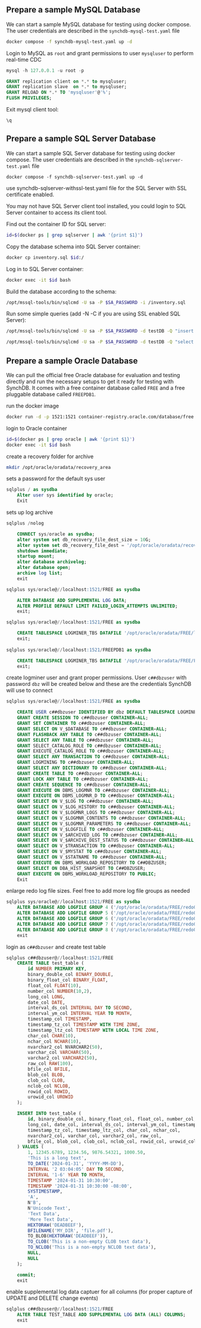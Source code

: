 ## Prepare a sample MySQL Database
We can start a sample MySQL database for testing using docker compose. The user credentials are described in the `synchdb-mysql-test.yaml` file
``` BASH
docker compose -f synchdb-mysql-test.yaml up -d
```

Login to MySQL as `root` and grant permissions to user `mysqluser` to perform real-time CDC
``` SQL
mysql -h 127.0.0.1 -u root -p

GRANT replication client on *.* to mysqluser;
GRANT replication slave  on *.* to mysqluser;
GRANT RELOAD ON *.* TO 'mysqluser'@'%';
FLUSH PRIVILEGES;
```

Exit mysql client tool:
```
\q
```
## Prepare a sample SQL Server Database
We can start a sample SQL Server database for testing using docker compose. The user credentials are described in the `synchdb-sqlserver-test.yaml` file
```
docker compose -f synchdb-sqlserver-test.yaml up -d
```
use synchdb-sqlserver-withssl-test.yaml file for the SQL Server with SSL certificate enabled.

You may not have SQL Server client tool installed, you could login to SQL Server container to access its client tool.

Find out the container ID for SQL server:
``` BASH
id=$(docker ps | grep sqlserver | awk '{print $1}')
```

Copy the database schema into SQL Server container:
``` BASH
docker cp inventory.sql $id:/
```

Log in to SQL Server container:
``` BASH
docker exec -it $id bash
```

Build the database according to the schema:
``` BASH
/opt/mssql-tools/bin/sqlcmd -U sa -P $SA_PASSWORD -i /inventory.sql
```

Run some simple queries (add -N -C if you are using SSL enabled SQL Server):
``` BASH
/opt/mssql-tools/bin/sqlcmd -U sa -P $SA_PASSWORD -d testDB -Q "insert into orders(order_date, purchaser, quantity, product_id) values( '2024-01-01', 1003, 2, 107)"

/opt/mssql-tools/bin/sqlcmd -U sa -P $SA_PASSWORD -d testDB -Q "select * from orders"
```

## Prepare a sample Oracle Database
We can pull the official free Oracle database for evaluation and testing directly and run the necessary setups to get it ready for testing with SynchDB. It comes with a free container database called `FREE` and a free pluggable database called `FREEPDB1`.

run the docker image
``` BASH
docker run -d -p 1521:1521 container-registry.oracle.com/database/free:latest
```

login to Oracle container
``` BASH
id=$(docker ps | grep oracle | awk '{print $1}')
docker exec -it $id bash
```

create a recovery folder for archive
``` BASH
mkdir /opt/oracle/oradata/recovery_area
```

sets a password for the default sys user
``` SQL
sqlplus / as sysdba
	Alter user sys identified by oracle;
	Exit
```

sets up log archive
```SQL
sqlplus /nolog

	CONNECT sys/oracle as sysdba;
	alter system set db_recovery_file_dest_size = 10G;
	alter system set db_recovery_file_dest = '/opt/oracle/oradata/recovery_area' scope=spfile;
	shutdown immediate;
	startup mount;
	alter database archivelog;
	alter database open;
	archive log list;
	exit

sqlplus sys/oracle@//localhost:1521/FREE as sysdba

	ALTER DATABASE ADD SUPPLEMENTAL LOG DATA;
	ALTER PROFILE DEFAULT LIMIT FAILED_LOGIN_ATTEMPTS UNLIMITED;
	exit;

sqlplus sys/oracle@//localhost:1521/FREE as sysdba

	CREATE TABLESPACE LOGMINER_TBS DATAFILE '/opt/oracle/oradata/FREE/logminer_tbs.dbf' SIZE 25M REUSE AUTOEXTEND ON MAXSIZE UNLIMITED;
	exit;
	
sqlplus sys/oracle@//localhost:1521/FREEPDB1 as sysdba

	CREATE TABLESPACE LOGMINER_TBS DATAFILE '/opt/oracle/oradata/FREE/FREEPDB1/logminer_tbs.dbf' SIZE 25M REUSE AUTOEXTEND ON MAXSIZE UNLIMITED;
	exit;

```

create logminer user and grant proper permissions. User `c##dbzuser` with password `dbz` will be created below and these are the credentials SynchDB will use to connect
``` SQL
sqlplus sys/oracle@//localhost:1521/FREE as sysdba

	CREATE USER c##dbzuser IDENTIFIED BY dbz DEFAULT TABLESPACE LOGMINER_TBS QUOTA UNLIMITED ON LOGMINER_TBS CONTAINER=ALL;
	GRANT CREATE SESSION TO c##dbzuser CONTAINER=ALL;
	GRANT SET CONTAINER TO c##dbzuser CONTAINER=ALL;
	GRANT SELECT ON V_$DATABASE TO c##dbzuser CONTAINER=ALL;
	GRANT FLASHBACK ANY TABLE TO c##dbzuser CONTAINER=ALL;
	GRANT SELECT ANY TABLE TO c##dbzuser CONTAINER=ALL;
	GRANT SELECT_CATALOG_ROLE TO c##dbzuser CONTAINER=ALL;
	GRANT EXECUTE_CATALOG_ROLE TO c##dbzuser CONTAINER=ALL;
	GRANT SELECT ANY TRANSACTION TO c##dbzuser CONTAINER=ALL;
	GRANT LOGMINING TO c##dbzuser CONTAINER=ALL;
	GRANT SELECT ANY DICTIONARY TO c##dbzuser CONTAINER=ALL;
	GRANT CREATE TABLE TO c##dbzuser CONTAINER=ALL;
	GRANT LOCK ANY TABLE TO c##dbzuser CONTAINER=ALL;
	GRANT CREATE SEQUENCE TO c##dbzuser CONTAINER=ALL;
	GRANT EXECUTE ON DBMS_LOGMNR TO c##dbzuser CONTAINER=ALL;
	GRANT EXECUTE ON DBMS_LOGMNR_D TO c##dbzuser CONTAINER=ALL;
	GRANT SELECT ON V_$LOG TO c##dbzuser CONTAINER=ALL;
	GRANT SELECT ON V_$LOG_HISTORY TO c##dbzuser CONTAINER=ALL;
	GRANT SELECT ON V_$LOGMNR_LOGS TO c##dbzuser CONTAINER=ALL;
	GRANT SELECT ON V_$LOGMNR_CONTENTS TO c##dbzuser CONTAINER=ALL;
	GRANT SELECT ON V_$LOGMNR_PARAMETERS TO c##dbzuser CONTAINER=ALL;
	GRANT SELECT ON V_$LOGFILE TO c##dbzuser CONTAINER=ALL;
	GRANT SELECT ON V_$ARCHIVED_LOG TO c##dbzuser CONTAINER=ALL;
	GRANT SELECT ON V_$ARCHIVE_DEST_STATUS TO c##dbzuser CONTAINER=ALL;
	GRANT SELECT ON V_$TRANSACTION TO c##dbzuser CONTAINER=ALL; 
	GRANT SELECT ON V_$MYSTAT TO c##dbzuser CONTAINER=ALL;
	GRANT SELECT ON V_$STATNAME TO c##dbzuser CONTAINER=ALL; 
	GRANT EXECUTE ON DBMS_WORKLOAD_REPOSITORY TO C##DBZUSER;
	GRANT SELECT ON DBA_HIST_SNAPSHOT TO C##DBZUSER;
	GRANT EXECUTE ON DBMS_WORKLOAD_REPOSITORY TO PUBLIC;
	Exit
```

enlarge redo log file sizes. Feel free to add more log file groups as needed
``` SQL
sqlplus sys/oracle@//localhost:1521/FREE as sysdba
	ALTER DATABASE ADD LOGFILE GROUP 4 ('/opt/oracle/oradata/FREE/redo04.log') SIZE 1G;
	ALTER DATABASE ADD LOGFILE GROUP 5 ('/opt/oracle/oradata/FREE/redo05.log') SIZE 1G;
	ALTER DATABASE ADD LOGFILE GROUP 6 ('/opt/oracle/oradata/FREE/redo06.log') SIZE 1G;
	ALTER DATABASE ADD LOGFILE GROUP 7 ('/opt/oracle/oradata/FREE/redo07.log') SIZE 1G;
	ALTER DATABASE ADD LOGFILE GROUP 8 ('/opt/oracle/oradata/FREE/redo08.log') SIZE 1G;
	exit
```

login as `c##dbzuser` and create test table
``` SQL
sqlplus c##dbzuser@//localhost:1521/FREE
	CREATE TABLE test_table (
    	id NUMBER PRIMARY KEY,                   
    	binary_double_col BINARY_DOUBLE,         
	    binary_float_col BINARY_FLOAT,           
    	float_col FLOAT(10),                      
	    number_col NUMBER(10,2),                  
	    long_col LONG,
    	date_col DATE,                            
	    interval_ds_col INTERVAL DAY TO SECOND,   
	    interval_ym_col INTERVAL YEAR TO MONTH,   
    	timestamp_col TIMESTAMP,                  
	    timestamp_tz_col TIMESTAMP WITH TIME ZONE, 
    	timestamp_ltz_col TIMESTAMP WITH LOCAL TIME ZONE, 
	    char_col CHAR(10),                        
	    nchar_col NCHAR(10),                      
	    nvarchar2_col NVARCHAR2(50),              
	    varchar_col VARCHAR(50),                  
	    varchar2_col VARCHAR2(50),                
	    raw_col RAW(100),                         
	    bfile_col BFILE,                          
	    blob_col BLOB,                            
    	clob_col CLOB,                            
	    nclob_col NCLOB,                          
	    rowid_col ROWID,                          
	    urowid_col UROWID
	);

	INSERT INTO test_table (
    	id, binary_double_col, binary_float_col, float_col, number_col, 
	    long_col, date_col, interval_ds_col, interval_ym_col, timestamp_col, 
    	timestamp_tz_col, timestamp_ltz_col, char_col, nchar_col, 
    	nvarchar2_col, varchar_col, varchar2_col, raw_col, 
    	bfile_col, blob_col, clob_col, nclob_col, rowid_col, urowid_col
	) VALUES (
    	1, 12345.6789, 1234.56, 9876.54321, 1000.50, 
    	'This is a long text', 
	    TO_DATE('2024-01-31', 'YYYY-MM-DD'), 
    	INTERVAL '2 03:04:05' DAY TO SECOND, 
	    INTERVAL '1-6' YEAR TO MONTH, 
    	TIMESTAMP '2024-01-31 10:30:00', 
	    TIMESTAMP '2024-01-31 10:30:00 -08:00', 
	    SYSTIMESTAMP, 
	    'A', 
    	N'B', 
	    N'Unicode Text', 
    	'Text Data', 
	    'More Text Data', 
	    HEXTORAW('DEADBEEF'), 
    	BFILENAME('MY_DIR', 'file.pdf'),
	    TO_BLOB(HEXTORAW('DEADBEEF')), 
	    TO_CLOB('This is a non-empty CLOB text data'),
	    TO_NCLOB('This is a non-empty NCLOB text data'),
	    NULL, 
	    NULL
	);

	commit;
	exit
```

enable supplemental log data captuer for all columns (for proper capture of UPDATE and DELETE change events)
``` SQL
sqlplus c##dbzuser@//localhost:1521/FREE
	ALTER TABLE TEST_TABLE ADD SUPPLEMENTAL LOG DATA (ALL) COLUMNS;
	exit

```


